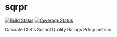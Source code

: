 # sqrpr
[![Build Status](https://travis-ci.org/chrishaid/sqrpr.png?branch=master)](https://travis-ci.org/chrishaid/sqrpr)
[![Coverage Status](https://coveralls.io/repos/chrishaid/sqrpr/badge.svg)](https://coveralls.io/r/chrishaid/sqrpr)

Calcuate CPS's School Quality Ratings Policy metrics.
